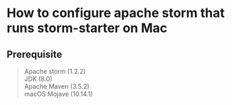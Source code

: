 # How to configure apache storm that runs storm-starter on Mac

## Prerequisite
> Apache storm (1.2.2) <br>
> JDK (8.0)<br>
> Apache Maven (3.5.2)<br>
> macOS Mojave (10.14.1)<br>
